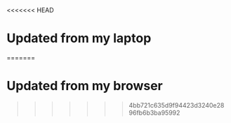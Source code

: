 <<<<<<< HEAD
# Updated from my laptop
=======
# Updated from my browser
>>>>>>> 4bb721c635d9f94423d3240e2896fb6b3ba95992
